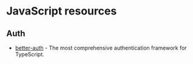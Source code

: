 # JavaScript resources

## Auth

- [better-auth](https://www.better-auth.com) - The most comprehensive authentication
  framework for TypeScript.
